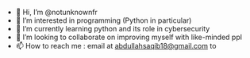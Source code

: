 - 👋 Hi, I’m @notunknownfr
- 👀 I’m interested in programming (Python in particular)
- 🌱 I’m currently learning python and its role in cybersecurity
- 💞️ I’m looking to collaborate on improving myself with like-minded ppl
- 📫 How to reach me : email at abdullahsaqib18@gmail.com  to

<!---
notunknownfr/notunknownfr is a ✨ special ✨ repository because its `README.md` (this file) appears on your GitHub profile.
You can click the Preview link to take a look at your changes.
--->
